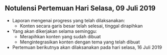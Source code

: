 Notulensi Pertemuan Hari Selasa, 09 Juli 2019
---
* Laporan mengenai progress yang telah dilaksanakan:
  * Konten secara garis besar telah selesai, tinggal dirapihkan
* Yang akan dikerjakan selama seminggu:
  * Merapihkan konten yang sudah dibuat
  * Mengintegrasikan konten dengan tema yang telah dibuat
* Pertemuan berikutnya akan dilaksanakan pada hari selasa, 16 Juli 2019
